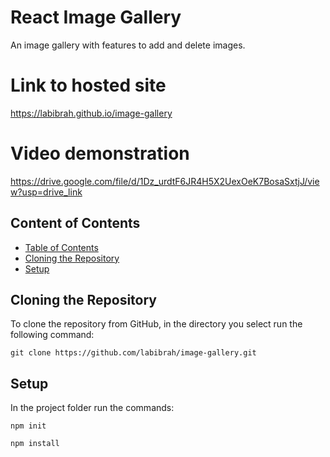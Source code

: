 # React Image Gallery
An image gallery with features to add and delete images.
 
# Link to hosted site

https://labibrah.github.io/image-gallery

# Video demonstration

https://drive.google.com/file/d/1Dz_urdtF6JR4H5X2UexOeK7BosaSxtjJ/view?usp=drive_link

## Content of Contents


  - [Table of Contents](#table-of-contents)
  - [Cloning the Repository](#cloning-the-repository)
  - [Setup](#setup)



## Cloning the Repository

To clone the repository from GitHub, in the directory you select run the following command:

```
git clone https://github.com/labibrah/image-gallery.git
```

## Setup


In the project folder  run the commands:
```
npm init
```
```
npm install
```


